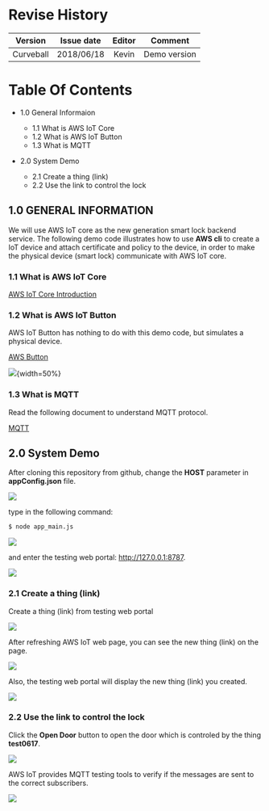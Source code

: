 # Revise History
| Version   | Issue date | Editor | Comment      |
| :-------: | :--------: | :----: | :----------: |
| Curveball | 2018/06/18 | Kevin  | Demo version |

# Table Of Contents
- 1.0 General Informaion
  - 1.1 What is AWS IoT Core
  - 1.2 What is AWS IoT Button 
  - 1.3 What is MQTT

- 2.0 System Demo
  - 2.1 Create a thing (link)
  - 2.2 Use the link to control the lock

## 1.0 GENERAL INFORMATION
We will use AWS IoT core as the new generation smart lock backend service. The following demo code
illustrates how to use **AWS cli** to create a IoT device and attach certificate and policy to the device, in order to make the physical device (smart lock) communicate with AWS IoT core.

### 1.1 What is AWS IoT Core
[AWS IoT Core Introduction](https://aws.amazon.com/iot-core/?nc1=h_ls)

### 1.2 What is AWS IoT Button

AWS IoT Button has nothing to do with this demo code, but simulates a physical device.

[AWS Button](https://aws.amazon.com/iotbutton/faq/?nc1=h_ls)

![](pic/button.jpeg){width=50%}

### 1.3 What is MQTT

Read the following document to understand MQTT protocol.

[MQTT](https://www.ibm.com/support/knowledgecenter/zh-tw/SSFKSJ_7.5.0/com.ibm.mm.tc.doc/tc00000_.htm)

## 2.0 System Demo

After cloning this repository from github, 
change the **HOST** parameter in **appConfig.json** file.

![](pic/changeconfig.png?raw=true)

type in the following command: 
``` bash
$ node app_main.js
```

![](pic/command.png?raw=true)

and enter the testing web portal: http://127.0.0.1:8787.

![](pic/system.png?raw=true)

### 2.1 Create a thing (link)

Create a thing (link) from testing web portal

![](pic/createathing.png?raw=true)

After refreshing AWS IoT web page, you can see the new thing (link) on the page.

![](pic/awsiotpage.png?raw=true)

Also, the testing web portal will display the new thing (link) you created.

![](pic/createathing2.png?raw=true)

### 2.2 Use the link to control the lock
Click the **Open Door** button to open the door which is controled by the thing **test0617**.

![](pic/opendoor.png?raw=true)

AWS IoT provides MQTT testing tools to verify if the messages are sent to the correct subscribers.

![](pic/mqtt.png?raw=true)

